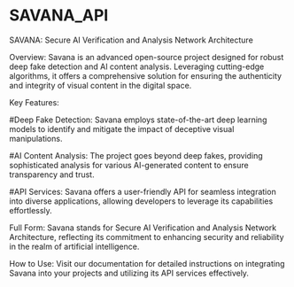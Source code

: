 # SAVANA_API
SAVANA: Secure AI Verification and Analysis Network Architecture

Overview:
Savana is an advanced open-source project designed for robust deep fake detection and AI content analysis. Leveraging cutting-edge algorithms, it offers a comprehensive solution for ensuring the authenticity and integrity of visual content in the digital space.

Key Features:

#Deep Fake Detection: Savana employs state-of-the-art deep learning models to identify and mitigate the impact of deceptive visual manipulations.

#AI Content Analysis: The project goes beyond deep fakes, providing sophisticated analysis for various AI-generated content to ensure transparency and trust.

#API Services: Savana offers a user-friendly API for seamless integration into diverse applications, allowing developers to leverage its capabilities effortlessly.

Full Form:
Savana stands for Secure AI Verification and Analysis Network Architecture, reflecting its commitment to enhancing security and reliability in the realm of artificial intelligence.

How to Use:
Visit our documentation for detailed instructions on integrating Savana into your projects and utilizing its API services effectively.
